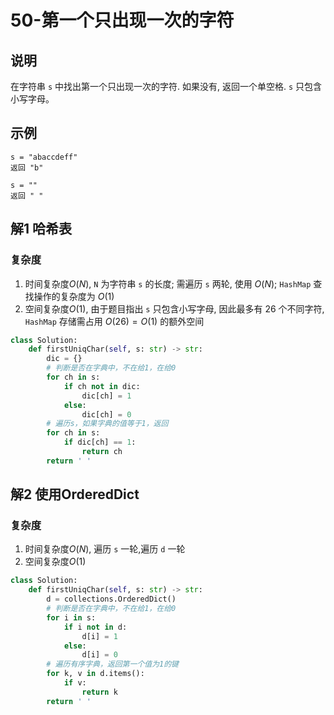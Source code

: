 # 50-第一个只出现一次的字符

## 说明
在字符串 `s` 中找出第一个只出现一次的字符. 如果没有, 返回一个单空格. `s` 只包含小写字母。

## 示例
```
s = "abaccdeff"
返回 "b"

s = "" 
返回 " "
```

## 解1 哈希表

### 复杂度
1. 时间复杂度$O(N)$, `N` 为字符串 `s` 的长度; 需遍历 `s` 两轮, 使用 $O(N)$; `HashMap` 查找操作的复杂度为 $O(1)$
2. 空间复杂度$O(1)$, 由于题目指出 `s` 只包含小写字母, 因此最多有 26 个不同字符, `HashMap` 存储需占用 $O(26)=O(1)$ 的额外空间

```python
class Solution:
    def firstUniqChar(self, s: str) -> str:
        dic = {}
        # 判断是否在字典中，不在给1，在给0
        for ch in s:
            if ch not in dic:
                dic[ch] = 1
            else:
                dic[ch] = 0
        # 遍历s，如果字典的值等于1，返回
        for ch in s:
            if dic[ch] == 1:
                return ch
        return ' '
```

## 解2 使用OrderedDict

### 复杂度
1. 时间复杂度$O(N)$, 遍历 `s` 一轮,遍历 `d` 一轮
2. 空间复杂度$O(1)$

```python
class Solution:
    def firstUniqChar(self, s: str) -> str:
        d = collections.OrderedDict()
        # 判断是否在字典中，不在给1，在给0
        for i in s:
            if i not in d:
                d[i] = 1
            else:
                d[i] = 0
        # 遍历有序字典，返回第一个值为1的键
        for k, v in d.items():
            if v:
                return k
        return ' '
```